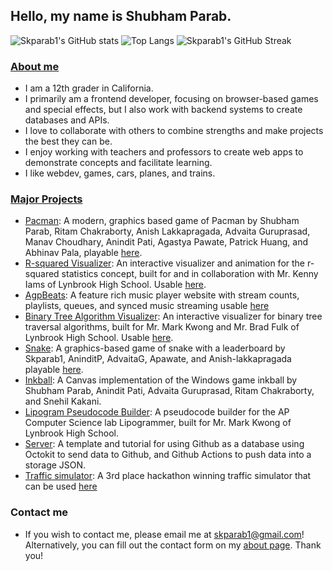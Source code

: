 ## Hello, my name is Shubham Parab.

![Skparab1's GitHub stats](https://github-readme-stats.vercel.app/api?username=skparab1&radius=5&layout=compact&theme=algolia)
![Top Langs](https://github-readme-stats.vercel.app/api/top-langs/?username=skparab1&theme=algolia&bor&layout=compact&langs_count=4)
![Skparab1's GitHub Streak](https://github-readme-streak-stats.herokuapp.com/?user=skparab1&layout=compact&theme=algolia)

### [About me](https://about.skparab1.com)
  - I am a 12th grader in California.
  - I primarily am a frontend developer, focusing on browser-based games and special effects, but I also work with backend systems to create databases and APIs.
  - I love to collaborate with others to combine strengths and make projects the best they can be.
  - I enjoy working with teachers and professors to create web apps to demonstrate concepts and facilitate learning.
  - I like webdev, games, cars, planes, and trains.
 
### [Major Projects](https://skparab1.com#projects)
  - [Pacman](https://github.com/skparab1/Pacman): A modern, graphics based game of Pacman by Shubham Parab, Ritam Chakraborty, Anish Lakkapragada, Advaita Guruprasad, Manav Choudhary, Anindit Pati, Agastya Pawate, Patrick Huang, and Abhinav Pala, playable [here](https://skparab1.github.io/pacman).
  - [R-squared Visualizer](https://github.com/skparab1/iams): An interactive visualizer and animation for the r-squared statistics concept, built for and in collaboration with Mr. Kenny Iams of Lynbrook High School. Usable [here](https://skparab1.github.io/iams).
  - [AgpBeats](https://github.com/skparab1/agp-beats): A feature rich music player website with stream counts, playlists, queues, and synced music streaming usable [here](https://skparab1.github.io/agpbeats)
  - [Binary Tree Algorithm Visualizer](https://github.com/skparab1/binarytree/): An interactive visualizer for binary tree traversal algorithms, built for Mr. Mark Kwong and Mr. Brad Fulk of Lynbrook High School. Usable [here](https://lhsbinarytree.vercel.app).
  - [Snake](https://github.com/skparab1/snake): A graphics-based game of snake with a leaderboard by Skparab1, AninditP, AdvaitaG, Apawate, and Anish-lakkapragada playable [here](https://skparab1.github.io/snake).
  - [Inkball](https://github.com/skparab1/inkball): A Canvas implementation of the Windows game inkball by Shubham Parab, Anindit Pati, Advaita Guruprasad, Ritam Chakraborty, and Snehil Kakani.
  - [Lipogram Pseudocode Builder](https://lipogram-pseudocode.vercel.app/): A pseudocode builder for the AP Computer Science lab Lipogrammer, built for Mr. Mark Kwong of Lynbrook High School.
  - [Server](https://github.com/skparab1/server): A template and tutorial for using Github as a database using Octokit to send data to Github, and Github Actions to push data into a storage JSON.
  - [Traffic simulator](https://github.com/Skparab1/traffic-simulator): A 3rd place hackathon winning traffic simulator that can be used [here](https://skparab1.github.io/r/traffic)

### Contact me
  - If you wish to contact me, please email me at skparab1@gmail.com! Alternatively, you can fill out the contact form on my [about page](https://about.skparab1.com). Thank you!
